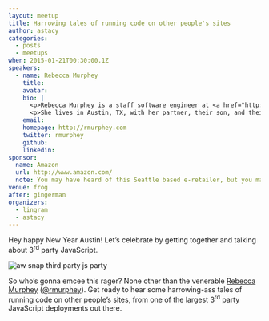 ```yaml
---
layout: meetup
title: Harrowing tales of running code on other people's sites
author: astacy
categories:
  - posts
  - meetups
when: 2015-01-21T00:30:00.1Z
speakers:
  - name: Rebecca Murphey
    title:
    avatar:
    bio: |
      <p>Rebecca Murphey is a staff software engineer at <a href="http://bazaarvoice.com">Bazaarvoice</a>, where she leads a team that shepherds third-party JavaScript application development across the organization. She is a frequent speaker on the topic of code organization and best practices at various JavaScript conferences, including Front-End Ops Conf, the 2014 jQuery Conference in San Diego, JSConf US 2013, JSConf US 2011, JSConf EU 2010, Full Frontal 2012, Fronteers 2012, and many others.</p>
      <p>She lives in Austin, TX, with her partner, their son, and their dog. She blogs at <a href="http://rmurphey.com">rmurphey.com</a>.</p>
    email:
    homepage: http://rmurphey.com
    twitter: rmurphey
    github:
    linkedin:
sponsor:
  name: Amazon
  url: http://www.amazon.com/
  note: You may have heard of this Seattle based e-retailer, but you may <em>not</em> have heard that they&#8217;re hiring for positions at their Austin office! If the idea of working on <a href="http://www.alexa.com/siteinfo/amazon.com">the world&#8217;s 6<sup>th</sup> largest website</a> is interesting to you, come talk to one of the Amazon folks at the meetup. You can also <a href="http://www.amazon.com/gp/jobs/ref=j_sq_btn?jobSearchKeywords=&#038;category=*&#038;location=US,+TX,+Austin&#038;x=28&#038;y=11">apply online</a>.
venue: frog
after: gingerman
organizers:
  - lingram
  - astacy
---
```


Hey happy New Year Austin! Let&#8217;s celebrate by getting together and talking about 3<sup>rd</sup> party JavaScript.

![aw snap third party js party][1]

So who&#8217;s gonna emcee this rager? None other than the venerable [Rebecca Murphey][2] ([@rmurphey][3]). Get ready to hear some harrowing-ass tales of running code on other people&#8217;s sites, from one of the largest 3<sup>rd</sup> party JavaScript deployments out there.

[1]: https://cldup.com/nWqk2nPq1S.gif
[2]: http://rmurphey.com
[3]: https://twitter.com/rmurphey
